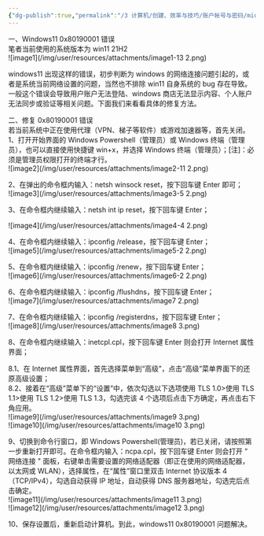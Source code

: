 ```yaml
---
{"dg-publish":true,"permalink":"/3 计算机/创建、效率与技巧/账户帐号与密码/microsoft账户/账户登录网络问题/","title":"账户登录网络问题"}
---
```



一、Windows11 0x80190001 错误  
笔者当前使用的系统版本为 win11 21H2  
![image1](/img/user/resources/attachments/image1-13 2.png)

windows11 出现这样的错误，初步判断为 windows 的网络连接问题引起的，或者是系统当前网络设置的问题，当然也不排除 win11 自身系统的 bug 存在导致。一般这个错误会导致用户账户无法登陆、windows 商店无法显示内容、个人账户无法同步或验证等相关问题。下面我们来看看具体的修复方法。

二、修复 0x80190001 错误  
若当前系统中正在使用代理（VPN、梯子等软件）或游戏加速器等，首先关闭。  
1、打开开始界面的 Windows Powershell（管理员）或 Windows 终端（管理员），也可以直接使用快捷键 win+x，并选择 Windows 终端（管理员）；\[注\]：必须是管理员权限打开的终端才行。  
![image2](/img/user/resources/attachments/image2-11 2.png)

2、在弹出的命令框内输入：netsh winsock reset，按下回车键 Enter 即可；  
![image3](/img/user/resources/attachments/image3-5 2.png)

3、在命令框内继续输入：netsh int ip reset，按下回车键 Enter；

![image4](/img/user/resources/attachments/image4-4 2.png)

4、在命令框内继续输入：ipconfig /release，按下回车键 Enter；  
![image5](/img/user/resources/attachments/image5-2 2.png)

5、在命令框内继续输入：ipconfig /renew，按下回车键 Enter；  
![image6](/img/user/resources/attachments/image6-2 2.png)

6、在命令框内继续输入：ipconfig /flushdns，按下回车键 Enter；  
![image7](/img/user/resources/attachments/image7 2.png)

7、在命令框内继续输入：ipconfig /registerdns，按下回车键 Enter；  
![image8](/img/user/resources/attachments/image8 3.png)

8、在命令框内继续输入：inetcpl.cpl，按下回车键 Enter 则会打开 Internet 属性界面；

8.1、在 Internet 属性界面，首先选择菜单到“高级”，点击“高级”菜单界面下的还原高级设置；  
8.2、接着在“高级”菜单下的“设置”中，依次勾选以下选项使用 TLS 1.0\>使用 TLS 1.1\>使用 TLS 1.2\>使用 TLS 1.3，勾选完该 4 个选项后点击下方确定，再点击右下角应用。  
![image9](/img/user/resources/attachments/image9 3.png)  
![image10](/img/user/resources/attachments/image10 3.png)

9、切换到命令行窗口，即 Windows Powershell(管理员)，若已关闭，请按照第一步重新打开即可。在命令框内输入：ncpa.cpl，按下回车键 Enter 则会打开 " 网络连接 " 面板，右键单击需要设置的网络适配器（即正在使用的网络适配器，以太网或 WLAN），选择属性，在“属性”窗口里双击 Internet 协议版本 4（TCP/IPv4），勾选自动获得 IP 地址，自动获得 DNS 服务器地址，勾选完后点击确定。  
![image11](/img/user/resources/attachments/image11 3.png)  
![image12](/img/user/resources/attachments/image12 3.png)

10、保存设置后，重新启动计算机。到此，windows11 0x80190001 问题解决。
